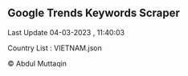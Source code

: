 

## Google Trends Keywords Scraper 
 
Last Update 04-03-2023 , 11:40:03

Country List :
VIETNAM.json



© Abdul Muttaqin 
